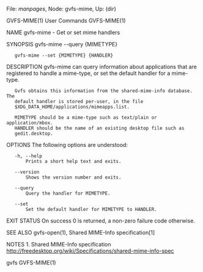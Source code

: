 File: *manpages*,  Node: gvfs-mime,  Up: (dir)

GVFS-MIME(1)                     User Commands                    GVFS-MIME(1)



NAME
       gvfs-mime - Get or set mime handlers

SYNOPSIS
       gvfs-mime --query {MIMETYPE}

       gvfs-mime --set {MIMETYPE} {HANDLER}

DESCRIPTION
       gvfs-mime can query information about applications that are registered
       to handle a mime-type, or set the default handler for a mime-type.

       Gvfs obtains this information from the shared-mime-info database. The
       default handler is stored per-user, in the file
       $XDG_DATA_HOME/applications/mimeapps.list.

       MIMETYPE should be a mime-type such as text/plain or application/mbox.
       HANDLER should be the name of an existing desktop file such as
       gedit.desktop.

OPTIONS
       The following options are understood:

       -h, --help
           Prints a short help text and exits.

       --version
           Shows the version number and exits.

       --query
           Query the handler for MIMETYPE.

       --set
           Set the default handler for MIMETYPE to HANDLER.

EXIT STATUS
       On success 0 is returned, a non-zero failure code otherwise.

SEE ALSO
       gvfs-open(1), Shared MIME-Info specification[1]

NOTES
        1. Shared MIME-Info specification
           http://freedesktop.org/wiki/Specifications/shared-mime-info-spec



gvfs                                                              GVFS-MIME(1)
